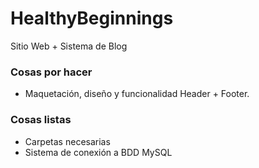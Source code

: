 # HealthyBeginnings
Sitio Web + Sistema de Blog

### Cosas por hacer ###

* Maquetación, diseño y funcionalidad Header + Footer.

### Cosas listas ###

* Carpetas necesarias
* Sistema de conexión a BDD MySQL
